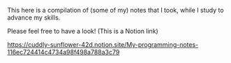 This here is a compilation of (some of my) notes that I took, while I study to advance my skills.

Please feel free to have a look! (This is a Notion link)

https://cuddly-sunflower-42d.notion.site/My-programming-notes-116ec724414c4734a98f498a788a3c79

<!-- こちらは、私の学習ノートをまとめた公開Notionリンクです。ぜひお気軽にご覧ください！-->
